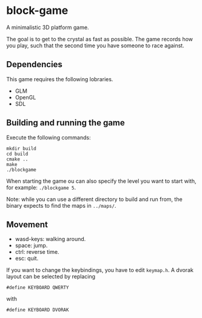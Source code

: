 block-game
==========

A minimalistic 3D platform game.

The goal is to get to the crystal as fast as possible. The game records how you play, such that the second time you have someone to race against.

Dependencies
------------
This game requires the following lobraries.
* GLM
* OpenGL
* SDL

Building and running the game
-----------------------------
Execute the following commands:

    mkdir build
    cd build
    cmake ..
    make
    ./blockgame

When starting the game ou can also specify the level you want to start with, for example: `./blockgame 5`.

Note: while you can use a different directory to build and run from, the binary expects to find the maps in `../maps/`.
    
Movement
--------
* wasd-keys: walking around.
* space: jump.
* ctrl: reverse time.
* esc: quit.

If you want to change the keybindings, you have to edit `keymap.h`. A dvorak layout can be selected by replacing
    
    #define KEYBOARD QWERTY 
    
with 

    #define KEYBOARD DVORAK